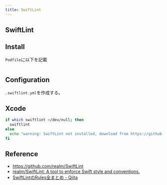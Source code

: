 ```yaml
---
title: SwiftLint
---
```


## SwiftLint

## Install
`Podfile`に以下を記載

```

```



## Configuration
`.swiftlint.yml`を作成する。


## Xcode

```bash
if which swiftlint >/dev/null; then
  swiftlint
else
  echo "warning: SwiftLint not installed, download from https://github.com/realm/SwiftLint"
fi
```


## Reference
* https://github.com/realm/SwiftLint
* [realm/SwiftLint: A tool to enforce Swift style and conventions.](https://github.com/realm/SwiftLint)
* [SwiftLintのRules全まとめ - Qiita](https://qiita.com/kagemiku/items/80e6d905dc0059c342b3)
